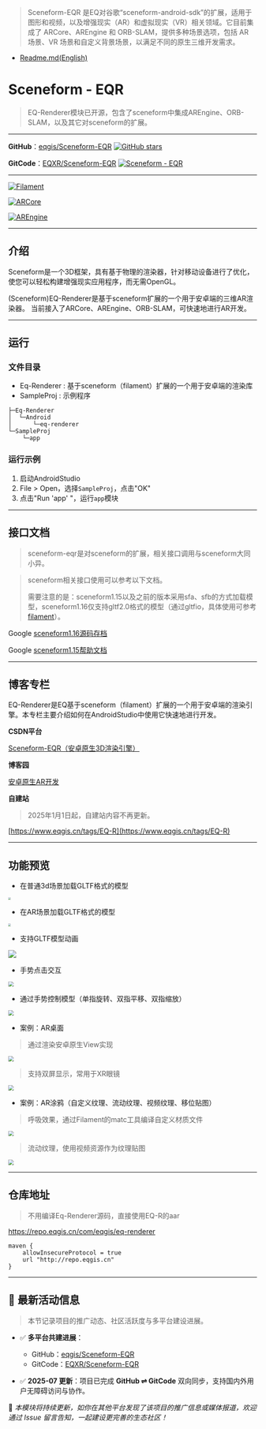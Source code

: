 

>Sceneform-EQR 是EQ对谷歌“sceneform-android-sdk”的扩展，适用于图形和视频，以及增强现实（AR）和虚拟现实（VR）相关领域。它目前集成了 ARCore、AREngine 和 ORB-SLAM，提供多种场景选项，包括 AR 场景、VR 场景和自定义背景场景，以满足不同的原生三维开发需求。


- [Readme.md(English)](./README.md)

# Sceneform - EQR

> EQ-Renderer模块已开源，包含了sceneform中集成AREngine、ORB-SLAM，以及其它对sceneform的扩展。

---

**GitHub**：[eqgis/Sceneform-EQR](https://github.com/eqgis/Sceneform-EQR)   [![GitHub stars](https://img.shields.io/github/stars/eqgis/Sceneform-EQR?style=flat-square)](https://github.com/eqgis/Sceneform-EQR)

**GitCode**：[EQXR/Sceneform-EQR](https://gitcode.com/EQXR/Sceneform-EQR)   [![Sceneform - EQR](https://gitcode.com/EQXR/Sceneform-EQR/star/badge.svg)](https://gitcode.com/EQXR/Sceneform-EQR)

---

[![Filament](https://img.shields.io/badge/Filament-v1.53.0-8bb903)](https://github.com/google/filament)

[![ARCore](https://img.shields.io/badge/ARCore-v1.45.0-8bb903)](https://github.com/google-ar/arcore-android-sdk)

[![AREngine](https://img.shields.io/badge/AREngine-v4.0.0.5-8bb903)](https://developer.huawei.com/consumer/cn/doc/graphics-References/ar-engine-java-api-0000001064060313)

---

## 介绍

Sceneform是一个3D框架，具有基于物理的渲染器，针对移动设备进行了优化，使您可以轻松构建增强现实应用程序，而无需OpenGL。

(Sceneform)EQ-Renderer是基于sceneform扩展的一个用于安卓端的三维AR渲染器。 当前接入了ARCore、AREngine、ORB-SLAM，可快速地进行AR开发。

---


## 运行

### 文件目录

- Eq-Renderer : 基于sceneform（filament）扩展的一个用于安卓端的渲染库
- SampleProj : 示例程序

```
├─Eq-Renderer
│  └─Android
│      └─eq-renderer
└─SampleProj
    └─app
```

### 运行示例

1. 启动AndroidStudio
2.  File > Open，选择`SampleProj`，点击"OK"
3. 点击"Run 'app' "，运行`app`模块

---




## 接口文档
> sceneform-eqr是对sceneform的扩展，相关接口调用与sceneform大同小异。


> sceneform相关接口使用可以参考以下文档。
>
> 需要注意的是：sceneform1.15以及之前的版本采用sfa、sfb的方式加载模型，sceneform1.16仅支持gltf2.0格式的模型（通过gltfio，具体使用可参考[filament](https://github.com/google/filament)）。

Google [sceneform1.16源码存档](https://github.com/google-ar/sceneform-android-sdk)

Google [sceneform1.15帮助文档](https://developers.google.cn/sceneform/develop/getting-started?hl=zh-cn)

---

## 博客专栏

EQ-Renderer是EQ基于sceneform（filament）扩展的一个用于安卓端的渲染引擎。本专栏主要介绍如何在AndroidStudio中使用它快速地进行开发。

**CSDN平台**

[Sceneform-EQR（安卓原生3D渲染引擎）](https://blog.csdn.net/qq_41140324/category_12571725.html)

**博客园**

[安卓原生AR开发](https://www.cnblogs.com/eqgis/tag/%E5%AE%89%E5%8D%93%E5%8E%9F%E7%94%9FAR%E5%BC%80%E5%8F%91/)

**自建站**

>2025年1月1日起，自建站内容不再更新。

[https://www.eqgis.cn/tags/EQ-R](https://www.eqgis.cn/tags/EQ-R)

---


## 功能预览

- 在普通3d场景加载GLTF格式的模型

<img src="./doc/img/a3.png" style="zoom: 33%;" />

- 在AR场景加载GLTF格式的模型

<img src="./doc/img/a4.png" style="zoom: 33%;" />

- 支持GLTF模型动画


![](./doc/img/g3.gif)

- 手势点击交互

<img src="./doc/img/a1.gif" style="zoom:67%;" />

- 通过手势控制模型（单指旋转、双指平移、双指缩放）

<img src="./doc/img/g4.gif" style="zoom:67%;" />

- 案例：AR桌面

> 通过渲染安卓原生View实现

<img src="./doc/img/g1.gif" style="zoom:67%;" />

>支持双屏显示，常用于XR眼镜

<img src="./doc/img/a2.png" style="zoom:67%;" />

- 案例：AR涂鸦（自定义纹理、流动纹理、视频纹理、移位贴图）

>呼吸效果，通过Filament的matc工具编译自定义材质文件

<img src="./doc/img/g5.gif" style="zoom:67%;" />

>流动纹理，使用视频资源作为纹理贴图

<img src="./doc/img/g6.gif" style="zoom:67%;" />



---

## 仓库地址

>不用编译Eq-Renderer源码，直接使用EQ-R的aar

https://repo.eqgis.cn/com/eqgis/eq-renderer

```
maven {
    allowInsecureProtocol = true
    url "http://repo.eqgis.cn"
}
```

---

## 📣 最新活动信息

> 本节记录项目的推广动态、社区活跃度与多平台建设进展。

- ✅ **多平台共建进展**：
  - GitHub：[eqgis/Sceneform-EQR](https://github.com/eqgis/Sceneform-EQR)  
  - GitCode：[EQXR/Sceneform-EQR](https://gitcode.com/EQXR/Sceneform-EQR)  
  
- ✅ **2025-07 更新**：项目已完成 **GitHub ⇌ GitCode** 双向同步，支持国内外用户无障碍访问与协作。

📌 *本模块将持续更新，如你在其他平台发现了该项目的推广信息或媒体报道，欢迎通过 Issue 留言告知，一起建设更完善的生态社区！*